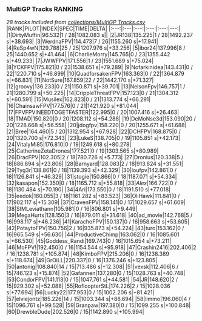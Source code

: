 ### MultiGP Tracks RANKING
*28 tracks included from [collections/MultiGP Tracks.csv](/collections/MultiGP%20Tracks.csv)*
|RANK|PILOT|INDEX|SPEC|TIME|DELTA|
|:---:|:---|:---:|:---:|:---:|---:|
|1|DirtyMuffin|96.532|1 / 28|1082.083 s||
|2|JR138|135.225|1 / 28|1492.237 s|+38.693|
|3|WerdnaFPV|114.473|7 / 26|1155.260 s|+17.941|
|4|ReSp4wN|129.788|25 / 25|1207.976 s|+33.256|
|5|ibor24|137.996|8 / 25|1440.652 s|+41.464|
|6|CharlieMorry|145.765|0 / 23|1355.442 s|+49.233|
|7|JWWFPV|171.556|1 / 23|1551.689 s|+75.024|
|8|YCKFPV|175.821|0 / 23|1538.651 s|+79.289|
|9|Nofarkinidea|143.431|0 / 22|1220.710 s|+46.899|
|10|QuadforsakenFPV|163.363|0 / 22|1364.879 s|+66.831|
|11|NotSure|167.859|22 / 22|1442.170 s|+71.327|
|12|groovy|136.233|0 / 21|1150.871 s|+39.701|
|13|NelsonFpv|146.757|1 / 21|1280.799 s|+50.225|
|14|CrippleThreatFPV|157.123|0 / 21|1304.312 s|+60.591|
|15|Musilex|162.823|0 / 21|1313.774 s|+66.291|
|16|ChainsawFPV|177.576|0 / 21|1421.920 s|+81.044|
|17|FPVFPVINEEDTOGETFASTER|122.995|0 / 20|1007.416 s|+26.463|
|18|TMAD|150.820|0 / 20|1208.112 s|+54.288|
|19|DeMoNse3d|153.090|20 / 20|1228.668 s|+56.558|
|20|jdogfpv|158.220|0 / 20|1255.671 s|+61.688|
|21|Bree|164.460|5 / 20|1312.954 s|+67.928|
|22|DCHFPV|168.875|0 / 20|1320.700 s|+72.343|
|23|LukeS|138.705|0 / 19|1105.851 s|+42.173|
|24|VitalyMi85|176.810|0 / 19|1249.618 s|+80.278|
|25|CatherineZetaDrones|177.521|0 / 19|1303.565 s|+80.989|
|26|DracFPV|102.305|2 / 18|780.726 s|+5.773|
|27|Dronius|120.338|5 / 18|886.894 s|+23.806|
|28|Barnyard|128.083|2 / 18|913.824 s|+31.551|
|29|Tyg3r|138.861|0 / 18|1139.393 s|+42.329|
|30|loufpv|142.861|0 / 18|1126.841 s|+46.329|
|31|stogie|150.866|0 / 18|1187.071 s|+54.334|
|32|kasapon|152.350|0 / 18|1165.712 s|+55.818|
|33|_Alex_|166.722|0 / 18|1130.484 s|+70.190|
|34|4Ari|173.550|0 / 18|1191.510 s|+77.018|
|35|eedok|180.055|3 / 18|1161.282 s|+83.523|
|36|OliHawk|111.841|0 / 17|902.117 s|+15.309|
|37|CravenFPV|158.141|0 / 17|1029.657 s|+61.609|
|38|SIMLeviathann|105.981|0 / 16|806.801 s|+9.449|
|39|MegaHurts|128.150|3 / 16|879.011 s|+31.618|
|40|ad_movie|142.768|5 / 16|998.117 s|+46.236|
|41|KarachoFPV|150.137|0 / 16|958.663 s|+53.605|
|42|PotaytoFPV|150.756|2 / 16|935.873 s|+54.224|
|43|turo|153.162|0 / 16|965.549 s|+56.630|
|44|ProductiveChimp|163.062|0 / 16|1085.601 s|+66.530|
|45|Goddess_Randi|169.743|0 / 16|1015.654 s|+73.211|
|46|MoFPV!|192.450|0 / 16|1154.544 s|+95.918|
|47|Crashin2416|202.406|2 / 16|1238.781 s|+105.874|
|48|KimboFPV|215.206|0 / 16|1238.389 s|+118.674|
|49|GrOiLL|220.337|0 / 16|1376.246 s|+123.805|
|50|antonig|108.840|14 / 15|713.486 s|+12.308|
|51|vexsk|112.406|6 / 15|746.123 s|+15.874|
|52|Gafannen|137.280|0 / 15|1028.763 s|+40.748|
|53|CondorFPV|141.113|0 / 15|1047.761 s|+44.581|
|54|JR|148.620|2 / 15|929.302 s|+52.088|
|55|RoflcopterStL|174.226|2 / 15|1028.036 s|+77.694|
|56|Lucky22|177.953|0 / 15|1002.206 s|+81.421|
|57|elviejontz|185.226|14 / 15|1003.344 s|+88.694|
|58|limmo|196.060|4 / 15|1096.761 s|+99.528|
|59|Granpaw|197.380|0 / 15|1099.255 s|+100.848|
|60|DrewbleDude|202.526|0 / 15|1142.890 s|+105.994|
